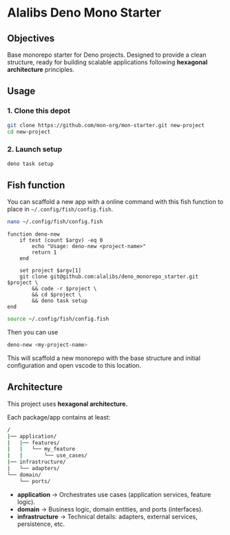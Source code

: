 # Alalibs Deno Mono Starter



## Objectives

Base monorepo starter for Deno projects. Designed to provide a clean structure,
ready for building scalable applications following **hexagonal architecture**
principles.

## Usage

### 1. Clone this depot

```bash
git clone https://github.com/mon-org/mon-starter.git new-project
cd new-project
```

### 2. Launch setup

```bash
deno task setup
```

## Fish function

You can scaffold a new app with a online command with this fish function to place in `~/.config/fish/config.fish`.

```bash
nano ~/.config/fish/config.fish
```

```fish
function deno-new
    if test (count $argv) -eq 0
        echo "Usage: deno-new <project-name>"
        return 1
    end

    set project $argv[1]
    git clone git@github.com:alalibs/deno_monorepo_starter.git $project \
        && code -r $project \
        && cd $project \
        && deno task setup
end
```

```bash
source ~/.config/fish/config.fish
```

Then you can use

```bash
deno-new <my-project-name>
```

This will scaffold a new monorepo with the base structure and initial
configuration and open vscode to this location.

## Architecture

This project uses **hexagonal architecture.**

Each package/app contains at least:

```bash
/
|── application/
|   |── features/
|   |   └── my_feature
|   |       └── use_cases/
|── infrastructure/
|   └── adapters/
└── domain/
    └── ports/
```

- **application** -> Orchestrates use cases (application services, feature
  logic).
- **domain** -> Business logic, domain entities, and ports (interfaces).
- **infrastructure** -> Technical details: adapters, external services,
  persistence, etc.
